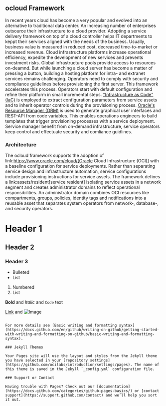 ## ocloud Framework

In recent years cloud has become a very popular and evolved into an alternative to traditional data center. An increasing number of enterprises outsource their infrastructure to a cloud provider. Adopting a service delivery framework on top of a cloud controller helps IT departments to keppt their services aligned with the needs of the business. Usually, business value is measured in reduced cost, decreased time-to-market or increased revenue. Cloud infrastructure platforms increase operational efficiency, expedite the development of new services and prevents  investment risks. Global infrastructure pools provide access to resources on-deamnd. But while launching a cloud server has become a matter of pressing a button, building a hosting platform for intra- and extranet services remains challenging. Operators need to comply with security and compliance guidelines before provisioning the first server. This framework accelerates this process. Operators start with default configuration and refine their platform in small incremental steps. ["Infrastructure as Code" (IaC)](https://en.wikipedia.org/wiki/Infrastructure_as_code) is employed to extract configuration parameters from service assets and to inherit operator controls during the provisioning process. [Oracle's Resource Manager (ORM)](https://docs.oracle.com/en-us/iaas/Content/ResourceManager/Concepts/resourcemanager.htm) is used to generate graphical user interfaces and REST-API from code variables. This enables operations engineers to build templates that trigger provisioning processes with a service deployment. Service manager benefit from on-demand infrastructure, service operators keep control and effectuate security and comliance guidlines. 

### Architecture

The ocloud framework supports the adoption of link:https://www.oracle.com/cloud/[Oracle Cloud Infrastructure (OCI)] with a baseline configuration for service deployments. Rather than separating service design and infrastructure automation, service configurations include provisioning instructions for service assets. The framework defines a link:assets/resident[service resident] isolating service assets in a network segment and creates administrator domains to reflect operational responsibilities. An administrator domain combines OCI resources like compartments, groups, policies, identity tags and notifications into a reusable asset that separates system operators from network-, database-, and security operators.

# Header 1
## Header 2
### Header 3

- Bulleted
- List

1. Numbered
2. List

**Bold** and _Italic_ and `Code` text

[Link](url) and ![Image](src)
```

For more details see [Basic writing and formatting syntax](https://docs.github.com/en/github/writing-on-github/getting-started-with-writing-and-formatting-on-github/basic-writing-and-formatting-syntax).

### Jekyll Themes

Your Pages site will use the layout and styles from the Jekyll theme you have selected in your [repository settings](https://github.com/ocilabs/introduction/settings/pages). The name of this theme is saved in the Jekyll `_config.yml` configuration file.

### Support or Contact

Having trouble with Pages? Check out our [documentation](https://docs.github.com/categories/github-pages-basics/) or [contact support](https://support.github.com/contact) and we’ll help you sort it out.
